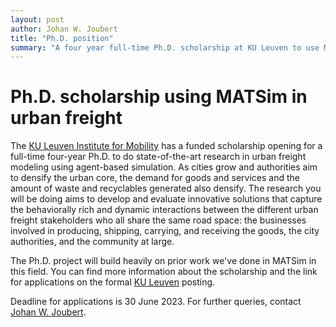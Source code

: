 ```yaml
---
layout: post
author: Johan W. Joubert
title: "Ph.D. position"
summary: "A four year full-time Ph.D. scholarship at KU Leuven to use MATSim in modeling urban freight."
---
```


# Ph.D. scholarship using MATSim in urban freight

The [KU Leuven Institute for Mobility](https://www.kuleuven.be/lim) has a funded scholarship opening for a full-time four-year Ph.D. to do state-of-the-art research in urban freight modeling using agent-based simulation. As cities grow and authorities aim to densify the urban core, the demand for 
goods and services and the amount of waste and recyclables generated also densify. The 
research you will be doing aims to develop and evaluate innovative solutions that capture 
the behaviorally rich and dynamic interactions between the different urban freight 
stakeholders who all share the same road space: the businesses involved in producing, 
shipping, carrying, and receiving the goods, the city authorities, and the community at 
large. 

The Ph.D. project will build heavily on prior work we've done in MATSim in this field. 
You can find more information about the scholarship and the link for applications on the 
formal [KU Leuven](https://www.kuleuven.be/personeel/jobsite/jobs/60212885) posting.

Deadline for applications is 30 June 2023. For further queries, contact 
[Johan W. Joubert](mailto:johan.joubert@kuleuven.be).